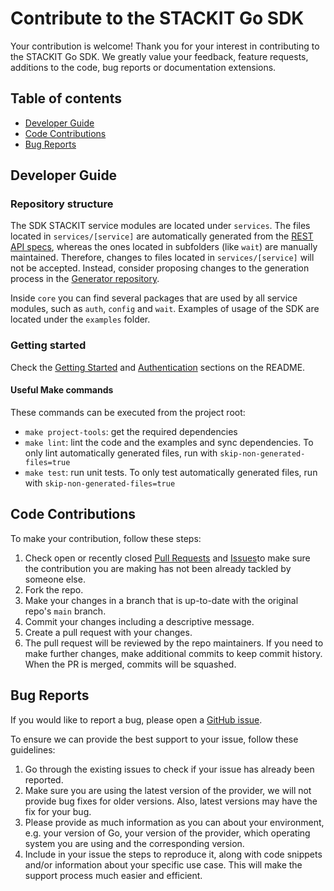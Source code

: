 # Contribute to the STACKIT Go SDK
Your contribution is welcome! Thank you for your interest in contributing to the STACKIT Go SDK. We greatly value your feedback, feature requests, additions to the code, bug reports or documentation extensions.

## Table of contents
- [Developer Guide](#developer-guide)
- [Code Contributions](#code-contributions)
- [Bug Reports](#bug-reports)

## Developer Guide
### Repository structure
The SDK STACKIT service modules are located under `services`. The files located in `services/[service]` are automatically generated from the [REST API specs](https://github.com/stackitcloud/stackit-api-specifications), whereas the ones located in subfolders (like `wait`) are manually maintained. Therefore, changes to files located in `services/[service]` will not be accepted. Instead, consider proposing changes to the generation process in the [Generator repository](https://github.com/stackitcloud/stackit-sdk-generator).

Inside `core` you can find several packages that are used by all service modules, such as `auth`, `config` and `wait`. Examples of usage of the SDK are located under the `examples` folder. 

### Getting started

Check the [Getting Started](README.md#getting-started) and [Authentication](README.md#authentication) sections on the README.

#### Useful Make commands

These commands can be executed from the project root:

- `make project-tools`: get the required dependencies
- `make lint`: lint the code and the examples and sync dependencies. To only lint automatically generated files, run with `skip-non-generated-files=true`
- `make test`: run unit tests. To only test automatically generated files, run with `skip-non-generated-files=true`

## Code Contributions

To make your contribution, follow these steps:
1. Check open or recently closed [Pull Requests](https://github.com/stackitcloud/stackit-sdk-go/pulls) and [Issues](https://github.com/stackitcloud/stackit-sdk-go/issues)to make sure the contribution you are making has not been already tackled by someone else.
2. Fork the repo. 
3. Make your changes in a branch that is up-to-date with the original repo's `main` branch.
4. Commit your changes including a descriptive message.
5. Create a pull request with your changes.
6. The pull request will be reviewed by the repo maintainers. If you need to make further changes, make additional commits to keep commit history. When the PR is merged, commits will be squashed.

## Bug Reports
If you would like to report a bug, please open a [GitHub issue](https://github.com/stackitcloud/stackit-sdk-go/issues/new).

To ensure we can provide the best support to your issue, follow these guidelines:

1. Go through the existing issues to check if your issue has already been reported.
2. Make sure you are using the latest version of the provider, we will not provide bug fixes for older versions. Also, latest versions may have the fix for your bug.
3. Please provide as much information as you can about your environment, e.g. your version of Go, your version of the provider, which operating system you are using and the corresponding version.
4. Include in your issue the steps to reproduce it, along with code snippets and/or information about your specific use case. This will make the support process much easier and efficient.
